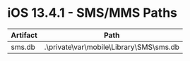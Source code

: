# iOS 13.4.1 - SMS/MMS Paths

| **Artifact** | **Path**                                |
|--------------|-----------------------------------------|
| sms.db       | .\private\var\mobile\Library\SMS\sms.db |